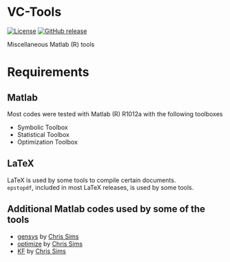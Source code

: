 # VC-Tools

[![License](https://img.shields.io/badge/license-BSD%203--clause-green.svg)](LICENSE)
[![GitHub release](https://img.shields.io/badge/version-v1.5.0-blue.svg)](https://github.com/vcurdia/VC-Tools/releases/tag/v1.5.0)

Miscellaneous Matlab (R) tools

# Requirements

## Matlab
Most codes were tested with Matlab (R) R1012a with the following toolboxes
- Symbolic Toolbox
- Statistical Toolbox
- Optimization Toolbox

## LaTeX
LaTeX is used by some tools to compile certain documents.  
`epstopdf`, included in most LaTeX releases, is used by some tools.

## Additional Matlab codes used by some of the tools
- [gensys](http://sims.princeton.edu/yftp/gensys/)
  by [Chris Sims](http://www.princeton.edu/~sims/)
- [optimize](http://dge.repec.org/codes/sims/optimize/)
  by [Chris Sims](http://www.princeton.edu/~sims/)
- [KF](http://sims.princeton.edu/yftp/Times09/KFmatlab/)
  by [Chris Sims](http://www.princeton.edu/~sims/)






